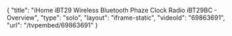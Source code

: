 {
    "title": "iHome iBT29 Wireless Bluetooth Phaze Clock Radio iBT29BC - Overview",
    "type": "solo",
    "layout": "iframe-static",
    "videoId": "69863691",
    "url": "\/tvpembed\/69863691"
}